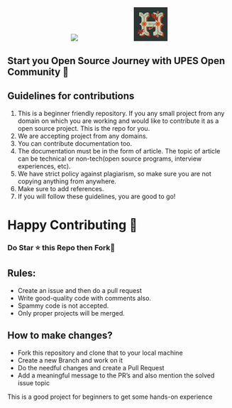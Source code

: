 <div  align=center>
  <img src=https://user-images.githubusercontent.com/101355193/193971042-6a27f42e-faae-4c0c-bc66-625a147521fe.png width=15%>&nbsp;&nbsp;&nbsp;&nbsp;&nbsp;&nbsp;&nbsp;&nbsp;&nbsp;&nbsp;&nbsp;&nbsp;&nbsp;&nbsp;&nbsp;&nbsp;&nbsp;&nbsp;&nbsp;&nbsp;&nbsp;&nbsp;&nbsp;&nbsp;&nbsp;&nbsp;&nbsp;&nbsp;&nbsp;&nbsp;&nbsp;
  <img src=https://raw.githubusercontent.com/github/explore/f47aef15a1c8f22b6fc5c7abf615a918f1322cd6/topics/hacktoberfest/hacktoberfest.png width=15%>
</div>

## Start you Open Source Journey with UPES Open Community :rocket:
## Guidelines for contributions
1. This is a beginner friendly repository. If you any small project from any domain on which you are working and would like to contribute it as a open source project. This is the repo for you.
2. We are accepting project from any domains.
3. You can contribute documentation too. 
4. The documentation must be in the form of article. The topic of article can be technical or non-tech(open source programs, interview experiences, etc).
5. We have strict policy against plagiarism, so make sure you are not copying anything from anywhere.
6. Make sure to add references.
7. If you will follow these guidelines, you are good to go!
# Happy Contributing :green_heart:


### Do Star ⭐ this Repo then Fork🍴


## Rules:
- Create an issue and then do a pull request
- Write good-quality code with comments also.
- Spammy code is not accepted.
- Only proper projects will be merged.


## How to make changes?

- Fork this repository and clone that to your local machine
- Create a new Branch and work on it
- Do the needful changes and create a Pull Request
- Add a meaningful message to the PR’s and also mention the solved issue topic


This is a good project for beginners to get some hands-on experience


